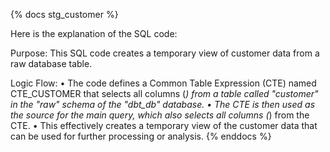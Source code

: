 {% docs stg_customer %}

Here is the explanation of the SQL code:

Purpose:
This SQL code creates a temporary view of customer data from a raw database table.

Logic Flow:
• The code defines a Common Table Expression (CTE) named CTE_CUSTOMER that selects all columns (*) from a table called "customer" in the "raw" schema of the "dbt_db" database.
• The CTE is then used as the source for the main query, which also selects all columns (*) from the CTE.
• This effectively creates a temporary view of the customer data that can be used for further processing or analysis.
{% enddocs %}


